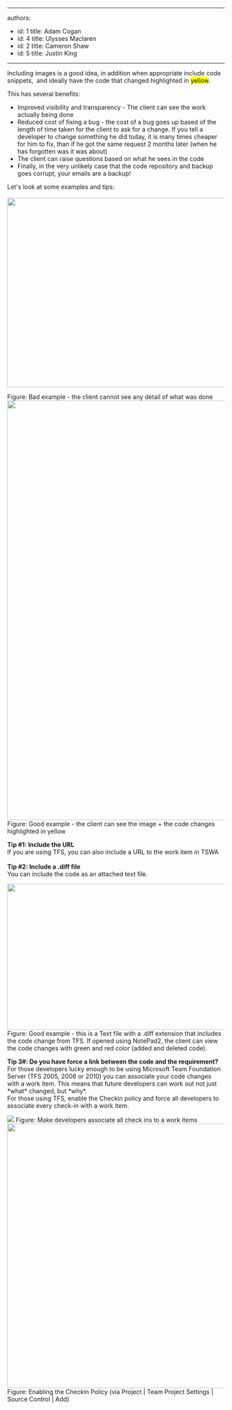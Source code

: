 

---
authors:
  - id: 1
    title: Adam Cogan
  - id: 4
    title: Ulysses Maclaren
  - id: 2
    title: Cameron Shaw
  - id: 5
    title: Justin King
---




<span class='intro'> Including images is a good idea, in addition when appropriate include code snippets, &#160;and ideally have the code that changed highlighted in <font style="background-color&#58;#ffff00;">yellow</font>.&#160;  </span>

<p>This has several benefits&#58; </p>
<ul><li>Improved visibility and transparency - The client can see the work actually being done </li>
<li>Reduced cost of fixing a bug - the cost of a bug goes up based&#160;of the length of time taken&#160;for the client to ask for a change. If you tell a developer&#160;to change&#160;something he did today, it is many times cheaper for him to fix, than if he got the same request 2 months later (when he has forgotten was it was about)&#160; </li>
<li>The client can raise questions based on what he sees in the code </li>
<li>Finally, in the very unlikely case that the code repository and backup goes corrupt, your emails are a backup! </li></ul>
<p>Let's look at some examples and tips&#58;<br><br><img width="650" height="468" class="ms-rteCustom-ImageArea" src="/Management/RulesToHappyClients/PublishingImages/NotifyCodeChangesBad.gif" border="0" alt="" style="border&#58;0px solid currentcolor;width&#58;620px;height&#58;438px;" /> </p>
<dl class="badImage"><span class="ms-rteCustom-FigureBad">Figure&#58; Bad example - the client cannot see any detail of what was done </span><img width="622" height="1001" class="ms-rteCustom-ImageArea" alt=" " src="/Management/RulesToHappyClients/PublishingImages/NotifyCodeChanges.gif" border="0" style="border&#58;0px solid currentcolor;width&#58;592px;height&#58;971px;" /> <span class="ms-rteCustom-FigureGood">Figure&#58; Good example - the client can see the image + the code changes highlighted in yellow </span><p><strong>Tip #1&#58; Include the URL<br></strong>If you are using TFS, you can also include a URL to the work item in TSWA<br><br><strong>Tip #2&#58; Include a .diff file<br></strong>You can include the code as an attached text file.&#160;&#160;<br></p>
<img width="800" class="ms-rteCustom-ImageArea" alt=" " src="/Management/RulesToHappyClients/PublishingImages/NotePad2DiffFiles.gif" border="0" style="border&#58;0px solid currentcolor;height&#58;338px;" /> <span class="ms-rteCustom-FigureGood">Figure&#58; Good example - this is a Text file with a .diff extension that includes the code change from TFS. If opened using NotePad2, the client can view the code changes with green and red color (added and deleted code). </span><p><strong>Tip 3#&#58; Do you have force a link between the code and the requirement?</strong><br>For those developers lucky enough to be using Microsoft Team Foundation Server (TFS 2005, 2008 or 2010) you can associate your code changes with a work item. This means that future developers can work out not just *what* changed, but *why*. <br>For those using TFS,&#160;enable the&#160;Checkin policy&#160;and force all developers to associate every check-in with a work item. </p>
<img class="ms-rteCustom-ImageArea" alt=" " src="/Management/RulesToHappyClients/PublishingImages/SourceControl_AssociateWorkItems1.gif" border="0" style="border&#58;0px solid currentcolor;" /> <span class="ms-rteCustom-FigureNormal">Figure&#58; Make developers associate all check ins to a work items </span><img width="593" height="612" class="ms-rteCustom-ImageArea" alt=" " src="/Management/RulesToHappyClients/PublishingImages/SourceControl_AssociateWorkItems2.gif" border="0" style="border&#58;0px solid currentcolor;width&#58;563px;" /> <span class="ms-rteCustom-FigureNormal">Figure&#58; Enabling the Checkin Policy (via Project | Team Project Settings | Source Control | Add) </span></dl>


